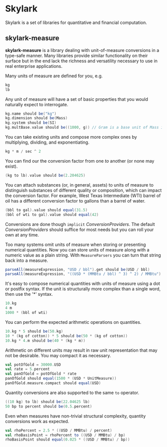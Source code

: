 # Skylark

Skylark is a set of libraries for quantitative and financial computation.

## skylark-measure

**skylark-measure** is a library dealing with unit-of-measure conversions in a type-safe manner. Many libraries provide similar functionality on 
their surface but in the end lack the richness and versatility necessary to use in real enterprise applications.

Many units of measure are defined for you, e.g.

```scala
kg
lb
```

Any unit of measure will have a set of basic properties that you would naturally expect to interrogate.

```scala
kg.name should be("kg")
kg.dimension should be(Mass)
kg.system should be(SI)
kg.multBase.value should be((1000, g)) // Gram is a base unit of Mass in the SI system
```

You can take existing units and compose more complex ones by multiplying, dividing, and exponentiating.

```scala
kg * m / sec ^ 2
```

You can find our the conversion factor from one *to* another (or none may exist).

```scala
(kg to lb).value should be(2.204625)
```

You can attach substances (or, in general, assets) to units of measure to distinguish substances of different quality or composition, 
which can impact the conversion factor. For example, West Texas Intermediate (WTI) barrel of oil has a different conversion factor to gallons than
a barrel of water.

```scala
(bbl to gal).value should equal(31.5)
(bbl of wti to gal).value should equal(42)
```
Conversions are done though `implicit` *ConversionProviders*. The default *ConversionProviders* should suffice for most needs but you can roll your own at any time.

Too many systems omit units of measure when storing or presenting numerical quantities. Now you can store units of measure along with a numeric value as a plain string.
With `MeasureParsers` you can turn that string back into a measure.
 
```scala
parseAll(measureExpression, "USD / bbl").get should be(USD / bbl)
parseAll(measureExpression, "((USD * (MMBtu / bbl) ^ 3) ^ 2) / MMBtu").get should be(((USD * ((MMBtu / bbl) ^ 3)) ^ 2) / MMBtu)
```

It's easy to compose numerical quantities with units of measure using a dot or postfix syntax. If the unit is structurally more complex than a single word, then
use the '*' syntax.

```scala
10.kg
4 m
1000 * (bbl of wti)
```

You can perform the expected arithmetic operations on quantities.

```scala
10.kg * 5 should be(50.kg)
10 * (kg of cotton)) * 5 should be(50 * (kg of cotton))
10.kg * 4.m should be(40 * (kg * m))
```

Arithmetic on different units may result in raw unit representation that may not be desirable. You may compact it as necessary.

```scala
val potOfGold = 30000.USD
val rate = 5.percent
val panOfGold = potOfGold * rate
panOfGold should equal(1500 * (USD * UnitMeasure))
panOfGold.measure.compact should equal(USD)
```

Quantity conversions are also supported to the same `to` operator.

```scala
((10 kg) to lb) should be(22.04625 lb)
50 bp to percent should be(0.5.percent)
```

Even when measures have non-trivial structural complexity, quantity conversions work as expected.

```scala
val rhoPercent = 2.5 * ((USD / MMBtu) / percent)
val rhoBasisPoint = rhoPercent to ((USD / MMBtu) / bp)
rhoBasisPoint should equal(0.025 * ((USD / MMBtu) / bp))
```
